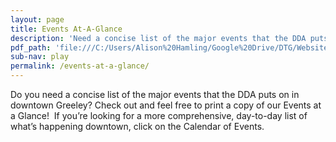 ```yaml
---
layout: page
title: Events At-A-Glance
description: 'Need a concise list of the major events that the DDA puts on in downtown Greeley? Check out and feel free to print a copy of our Events at a Glance!  If you’re looking for a more comprehensive, day-to-day list of what’s happening downtown, click on the Calendar of Events.'
pdf_path: 'file:///C:/Users/Alison%20Hamling/Google%20Drive/DTG/Website/2017/2017%20Events%20at%20a%20Glance.pdf'
sub-nav: play
permalink: /events-at-a-glance/
---
```



Do you need a concise list of the major events that the DDA puts on in downtown Greeley? Check out and feel free to print a copy of our Events at a Glance!  If you’re looking for a more comprehensive, day-to-day list of what’s happening downtown, click on the Calendar of Events.